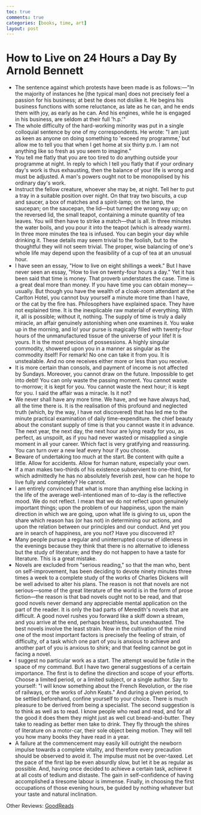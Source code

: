 ```yaml
---
toc: true
comments: true
categories: [books, time, art]
layout: post
---
```

# How to Live on 24 Hours a Day By Arnold Bennett

- The sentence against which protests have been made is as follows:—"In the majority of instances he [the typical man] does not precisely feel a passion for his business; at best he does not dislike it. He begins his business functions with some reluctance, as late as he can, and he ends them with joy, as early as he can. And his engines, while he is engaged in his business, are seldom at their full 'h.p.'"
- The whole difficulty of the hard-working minority was put in a single colloquial sentence by one of my correspondents. He wrote: "I am just as keen as anyone on doing something to 'exceed my programme,' but allow me to tell you that when I get home at six thirty p.m. I am not anything like so fresh as you seem to imagine."
- You tell me flatly that you are too tired to do anything outside your programme at night. In reply to which I tell you flatly that if your ordinary day's work is thus exhausting, then the balance of your life is wrong and must be adjusted. A man's powers ought not to be monopolised by his ordinary day's work.
- Instruct the fellow creature, whoever she may be, at night. Tell her to put a tray in a suitable position over night. On that tray two biscuits, a cup and saucer, a box of matches and a spirit-lamp; on the lamp, the saucepan; on the saucepan, the lid—but turned the wrong way up; on the reversed lid, the small teapot, containing a minute quantity of tea leaves. You will then have to strike a match—that is all. In three minutes the water boils, and you pour it into the teapot (which is already warm). In three more minutes the tea is infused. You can begin your day while drinking it. These details may seem trivial to the foolish, but to the thoughtful they will not seem trivial. The proper, wise balancing of one's whole life may depend upon the feasibility of a cup of tea at an unusual hour.
- I have seen an essay, "How to live on eight shillings a week." But I have never seen an essay, "How to live on twenty-four hours a day." Yet it has been said that time is money. That proverb understates the case. Time is a great deal more than money. If you have time you can obtain money—usually. But though you have the wealth of a cloak-room attendant at the Carlton Hotel, you cannot buy yourself a minute more time than I have, or the cat by the fire has. Philosophers have explained space. They have not explained time. It is the inexplicable raw material of everything. With it, all is possible; without it, nothing. The supply of time is truly a daily miracle, an affair genuinely astonishing when one examines it. You wake up in the morning, and lo! your purse is magically filled with twenty-four hours of the unmanufactured tissue of the universe of your life! It is yours. It is the most precious of possessions. A highly singular commodity, showered upon you in a manner as singular as the commodity itself! For remark! No one can take it from you. It is unstealable. And no one receives either more or less than you receive.
- It is more certain than consols, and payment of income is not affected by Sundays. Moreover, you cannot draw on the future. Impossible to get into debt! You can only waste the passing moment. You cannot waste to-morrow; it is kept for you. You cannot waste the next hour; it is kept for you. I said the affair was a miracle. Is it not?
- We never shall have any more time. We have, and we have always had, all the time there is. It is the realisation of this profound and neglected truth (which, by the way, I have not discovered) that has led me to the minute practical examination of daily time-expenditure.
the chief beauty about the constant supply of time is that you cannot waste it in advance. The next year, the next day, the next hour are lying ready for you, as perfect, as unspoilt, as if you had never wasted or misapplied a single moment in all your career. Which fact is very gratifying and reassuring. You can turn over a new leaf every hour if you choose.
- Beware of undertaking too much at the start. Be content with quite a little. Allow for accidents. Allow for human nature, especially your own.
- If a man makes two-thirds of his existence subservient to one-third, for which admittedly he has no absolutely feverish zest, how can he hope to live fully and completely? He cannot.
- I am entirely convinced that what is more than anything else lacking in the life of the average well-intentioned man of to-day is the reflective mood. We do not reflect. I mean that we do not reflect upon genuinely important things; upon the problem of our happiness, upon the main direction in which we are going, upon what life is giving to us, upon the share which reason has (or has not) in determining our actions, and upon the relation between our principles and our conduct. And yet you are in search of happiness, are you not? Have you discovered it?
- Many people pursue a regular and uninterrupted course of idleness in the evenings because they think that there is no alternative to idleness but the study of literature; and they do not happen to have a taste for literature. This is a great mistake.
- Novels are excluded from "serious reading," so that the man who, bent on self-improvement, has been deciding to devote ninety minutes three times a week to a complete study of the works of Charles Dickens will be well advised to alter his plans. The reason is not that novels are not serious—some of the great literature of the world is in the form of prose fiction—the reason is that bad novels ought not to be read, and that good novels never demand any appreciable mental application on the part of the reader. It is only the bad parts of Meredith's novels that are difficult. A good novel rushes you forward like a skiff down a stream, and you arrive at the end, perhaps breathless, but unexhausted. The best novels involve the least strain. Now in the cultivation of the mind one of the most important factors is precisely the feeling of strain, of difficulty, of a task which one part of you is anxious to achieve and another part of you is anxious to shirk; and that feeling cannot be got in facing a novel.
- I suggest no particular work as a start. The attempt would be futile in the space of my command. But I have two general suggestions of a certain importance. The first is to define the direction and scope of your efforts. Choose a limited period, or a limited subject, or a single author. Say to yourself: "I will know something about the French Revolution, or the rise of railways, or the works of John Keats." And during a given period, to be settled beforehand, confine yourself to your choice. There is much pleasure to be derived from being a specialist. The second suggestion is to think as well as to read. I know people who read and read, and for all the good it does them they might just as well cut bread-and-butter. They take to reading as better men take to drink. They fly through the shires of literature on a motor-car, their sole object being motion. They will tell you how many books they have read in a year.
- A failure at the commencement may easily kill outright the newborn impulse towards a complete vitality, and therefore every precaution should be observed to avoid it. The impulse must not be over-taxed. Let the pace of the first lap be even absurdly slow, but let it be as regular as possible. And, having once decided to achieve a certain task, achieve it at all costs of tedium and distaste. The gain in self-confidence of having accomplished a tiresome labour is immense. Finally, in choosing the first occupations of those evening hours, be guided by nothing whatever but your taste and natural inclination.

Other Reviews: [GoodReads](https://www.goodreads.com/book/show/18625303-how-to-live-on-24-hours-a-day)
